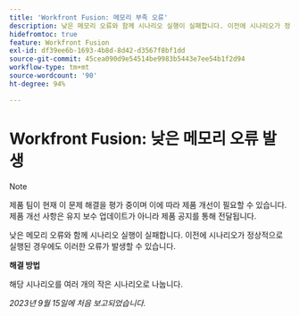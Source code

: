 ```yaml
---
title: 'Workfront Fusion: 메모리 부족 오류'
description: 낮은 메모리 오류와 함께 시나리오 실행이 실패합니다. 이전에 시나리오가 정상적으로 실행된 경우에도 이러한 오류가 발생할 수 있습니다.
hidefromtoc: true
feature: Workfront Fusion
exl-id: df39ee6b-1693-4b8d-8d42-d3567f8bf1dd
source-git-commit: 45cea090d9e54514be9983b5443e7ee54b1f2d94
workflow-type: tm+mt
source-wordcount: '90'
ht-degree: 94%

---
```


# Workfront Fusion: 낮은 메모리 오류 발생

>[!NOTE]
>
>제품 팀이 현재 이 문제 해결을 평가 중이며 이에 따라 제품 개선이 필요할 수 있습니다. 제품 개선 사항은 유지 보수 업데이트가 아니라 제품 공지를 통해 전달됩니다.

낮은 메모리 오류와 함께 시나리오 실행이 실패합니다. 이전에 시나리오가 정상적으로 실행된 경우에도 이러한 오류가 발생할 수 있습니다.

**해결 방법**

해당 시나리오를 여러 개의 작은 시나리오로 나눕니다.

_2023년 9월 15일에 처음 보고되었습니다._
